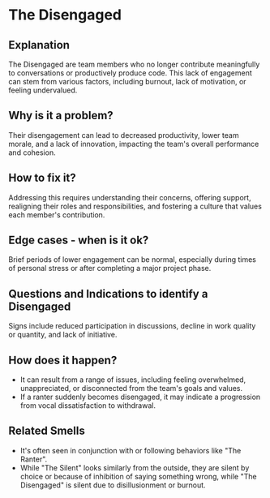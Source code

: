 # The Disengaged
## Explanation
The Disengaged are team members who no longer contribute meaningfully to conversations or productively produce code. This lack of engagement can stem from various factors, including burnout, lack of motivation, or feeling undervalued.

## Why is it a problem?
Their disengagement can lead to decreased productivity, lower team morale, and a lack of innovation, impacting the team's overall performance and cohesion.

## How to fix it?
Addressing this requires understanding their concerns, offering support, realigning their roles and responsibilities, and fostering a culture that values each member's contribution.

## Edge cases - when is it ok?
Brief periods of lower engagement can be normal, especially during times of personal stress or after completing a major project phase.

## Questions and Indications to identify a Disengaged
Signs include reduced participation in discussions, decline in work quality or quantity, and lack of initiative.

## How does it happen?
* It can result from a range of issues, including feeling overwhelmed, unappreciated, or disconnected from the team's goals and values.
* If a ranter suddenly becomes disengaged, it may indicate a progression from vocal dissatisfaction to withdrawal.

## Related Smells
* It's often seen in conjunction with or following behaviors like "The Ranter".
* While "The Silent" looks similarly from the outside, they are silent by choice or because of inhibition of saying something wrong, while "The Disengaged" is silent due to disillusionment or burnout.